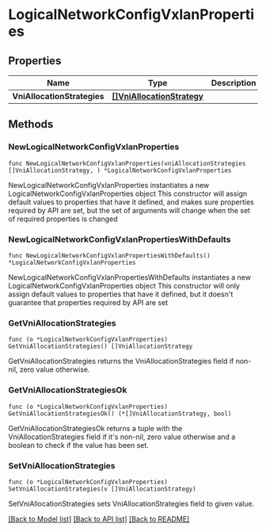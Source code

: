 # LogicalNetworkConfigVxlanProperties

## Properties

Name | Type | Description | Notes
------------ | ------------- | ------------- | -------------
**VniAllocationStrategies** | [**[]VniAllocationStrategy**](VniAllocationStrategy.md) |  | 

## Methods

### NewLogicalNetworkConfigVxlanProperties

`func NewLogicalNetworkConfigVxlanProperties(vniAllocationStrategies []VniAllocationStrategy, ) *LogicalNetworkConfigVxlanProperties`

NewLogicalNetworkConfigVxlanProperties instantiates a new LogicalNetworkConfigVxlanProperties object
This constructor will assign default values to properties that have it defined,
and makes sure properties required by API are set, but the set of arguments
will change when the set of required properties is changed

### NewLogicalNetworkConfigVxlanPropertiesWithDefaults

`func NewLogicalNetworkConfigVxlanPropertiesWithDefaults() *LogicalNetworkConfigVxlanProperties`

NewLogicalNetworkConfigVxlanPropertiesWithDefaults instantiates a new LogicalNetworkConfigVxlanProperties object
This constructor will only assign default values to properties that have it defined,
but it doesn't guarantee that properties required by API are set

### GetVniAllocationStrategies

`func (o *LogicalNetworkConfigVxlanProperties) GetVniAllocationStrategies() []VniAllocationStrategy`

GetVniAllocationStrategies returns the VniAllocationStrategies field if non-nil, zero value otherwise.

### GetVniAllocationStrategiesOk

`func (o *LogicalNetworkConfigVxlanProperties) GetVniAllocationStrategiesOk() (*[]VniAllocationStrategy, bool)`

GetVniAllocationStrategiesOk returns a tuple with the VniAllocationStrategies field if it's non-nil, zero value otherwise
and a boolean to check if the value has been set.

### SetVniAllocationStrategies

`func (o *LogicalNetworkConfigVxlanProperties) SetVniAllocationStrategies(v []VniAllocationStrategy)`

SetVniAllocationStrategies sets VniAllocationStrategies field to given value.



[[Back to Model list]](../README.md#documentation-for-models) [[Back to API list]](../README.md#documentation-for-api-endpoints) [[Back to README]](../README.md)


